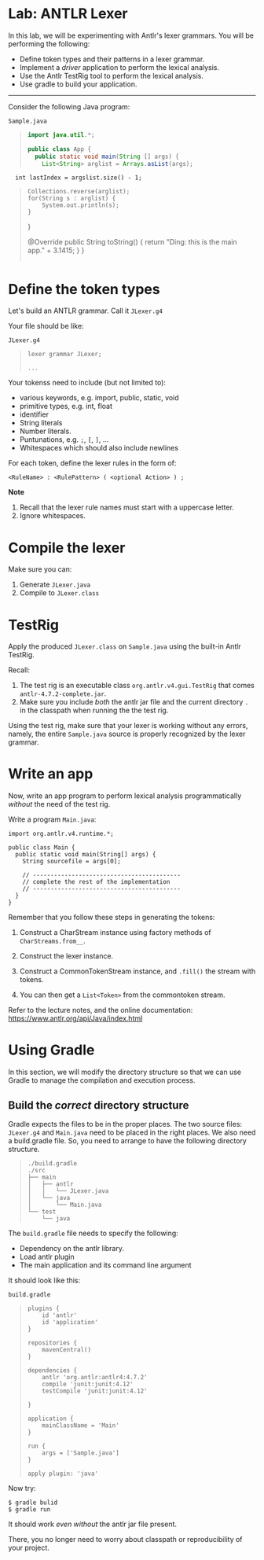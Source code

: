 # Lab: ANTLR Lexer

In this lab, we will be experimenting with Antlr's lexer grammars.
You will be performing the following:

- Define token types and their patterns in a lexer grammar.
- Implement a _driver_ application to perform the lexical analysis.
- Use the Antlr TestRig tool to perform the lexical analysis.
- Use gradle to build your application.

---

Consider the following Java program:

`Sample.java`

> ```java
> import java.util.*;
> 
> public class App {
>   public static void main(String [] args) {
>     List<String> arglist = Arrays.asList(args);
      int lastIndex = argslist.size() - 1;
>     Collections.reverse(arglist);
>     for(String s : arglist) {
>         System.out.println(s);
>     }
>   }
> 
>   @Override
>   public String toString() {
>     return "Ding: this is the main app." + 3.1415;
>   }
> }
> ```

# Define the token types

Let's build an ANTLR grammar.  Call it `JLexer.g4`

Your file should be like:

`JLexer.g4`
> ```
> lexer grammar JLexer;
>
> ...
> ```

Your tokenss need to include (but not limited to):

- various keywords, e.g. import, public, static, void
- primitive types, e.g. int, float
- identifier
- String literals
- Number literals.
- Puntunations, e.g. `;`, `[`, `]`, ...
- Whitespaces which should also include newlines

For each token, define the lexer rules in the form of:

```
<RuleName> : <RulePattern> ( <optional Action> ) ;
```

**Note**

1. Recall that the lexer rule names must start with a uppercase letter.
2. Ignore whitespaces.

# Compile the lexer

Make sure you can:

1. Generate `JLexer.java`
2. Compile to `JLexer.class`

# TestRig

Apply the produced `JLexer.class` on `Sample.java` using the built-in Antlr
TestRig.

Recall:

1. The test rig is an executable class `org.antlr.v4.gui.TestRig`
   that comes `antlr-4.7.2-complete.jar`.
2. Make sure you include *both* the antlr jar file and the
   current directory `.` in the classpath when running the the test rig.

Using the test rig, make sure that your lexer is working
without any errors, namely, the entire `Sample.java` source
is properly recognized by the lexer grammar.

# Write an app

Now, write an app program to perform lexical analysis programmatically _without_
the need of the test rig.

Write a program `Main.java`:

```
import org.antlr.v4.runtime.*;

public class Main {
  public static void main(String[] args) {
    String sourcefile = args[0];

    // ------------------------------------------
    // complete the rest of the implementation
    // ------------------------------------------
  }
}
```

Remember that you follow these steps in generating the tokens:

1. Construct a CharStream instance using factory methods of
   `CharStreams.from__`.

2. Construct the lexer instance.

3. Construct a CommonTokenStream instance, and `.fill()` the stream
with tokens.

4. You can then get a `List<Token>` from the commontoken stream.

Refer to the lecture notes, and the online documentation:
https://www.antlr.org/api/Java/index.html

# Using Gradle

In this section, we will modify the directory structure so that we can use
Gradle to manage the compilation and execution process.

## Build the _correct_ directory structure

Gradle expects the files to be in the proper places.
The two source files: `JLexer.g4` and `Main.java` need to be placed in
the right places.  We also need a build.gradle file.  So, you need to arrange to
have the following directory structure.

> ```
> ./build.gradle
> ./src
> ├── main
> │   ├── antlr
> │   │   └── JLexer.java
> │   └── java
> │       └── Main.java
> └── test
>     └── java
> ```

The `build.gradle` file needs to specify the following:

- Dependency on the antlr library.
- Load antlr plugin
- The main application and its command line argument

It should look like this:

`build.gradle`

> ```
> plugins {
>     id 'antlr'
>     id 'application'
> }
> 
> repositories {
>     mavenCentral()
> }
> 
> dependencies {
>     antlr 'org.antlr:antlr4:4.7.2'
>     compile 'junit:junit:4.12'
>     testCompile 'junit:junit:4.12'
> 
> }
> 
> application {
>     mainClassName = 'Main'
> }
> 
> run {
>     args = ['Sample.java']
> }
> 
> apply plugin: 'java'
> ```

Now try:

```
$ gradle bulid
$ gradle run
```

It should work _even without_ the antlr jar file present.

There, you no longer need to worry about classpath or reproducibility
of your project.
